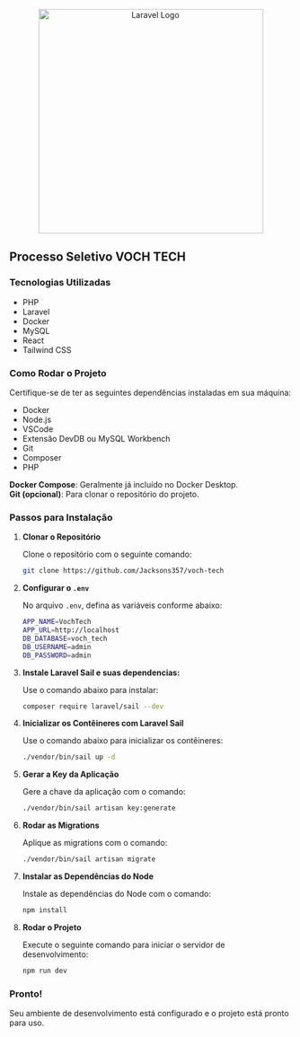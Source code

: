 <p align="center">
  <a href="https://laravel.com" target="_blank">
    <img src="https://raw.githubusercontent.com/laravel/art/master/logo-lockup/5%20SVG/2%20CMYK/1%20Full%20Color/laravel-logolockup-cmyk-red.svg" width="400" alt="Laravel Logo">
  </a>
</p>

## Processo Seletivo VOCH TECH

### Tecnologias Utilizadas

- PHP
- Laravel
- Docker
- MySQL
- React
- Tailwind CSS

### Como Rodar o Projeto

Certifique-se de ter as seguintes dependências instaladas em sua máquina:

- Docker
- Node.js
- VSCode
- Extensão DevDB ou MySQL Workbench
- Git
- Composer
- PHP

**Docker Compose**: Geralmente já incluído no Docker Desktop.  
**Git (opcional)**: Para clonar o repositório do projeto.

### Passos para Instalação

1. **Clonar o Repositório**

   Clone o repositório com o seguinte comando:

   ```bash
   git clone https://github.com/Jacksons357/voch-tech
   ```

2. **Configurar o `.env`**

   No arquivo `.env`, defina as variáveis conforme abaixo:

   ```bash
   APP_NAME=VochTech
   APP_URL=http://localhost
   DB_DATABASE=voch_tech
   DB_USERNAME=admin
   DB_PASSWORD=admin
   ```

3. **Instale Laravel Sail e suas dependencias:**

   Use o comando abaixo para instalar:

   ```bash
   composer require laravel/sail --dev
   ```

4. **Inicializar os Contêineres com Laravel Sail**

   Use o comando abaixo para inicializar os contêineres:

   ```bash
   ./vendor/bin/sail up -d
   ```

5. **Gerar a Key da Aplicação**

   Gere a chave da aplicação com o comando:

   ```bash
   ./vendor/bin/sail artisan key:generate
   ```

6. **Rodar as Migrations**

   Aplique as migrations com o comando:

   ```bash
   ./vendor/bin/sail artisan migrate
   ```

7. **Instalar as Dependências do Node**

   Instale as dependências do Node com o comando:

   ```bash
   npm install
   ```

8. **Rodar o Projeto**

   Execute o seguinte comando para iniciar o servidor de desenvolvimento:

   ```bash
   npm run dev
   ```

### Pronto!

Seu ambiente de desenvolvimento está configurado e o projeto está pronto para uso.
